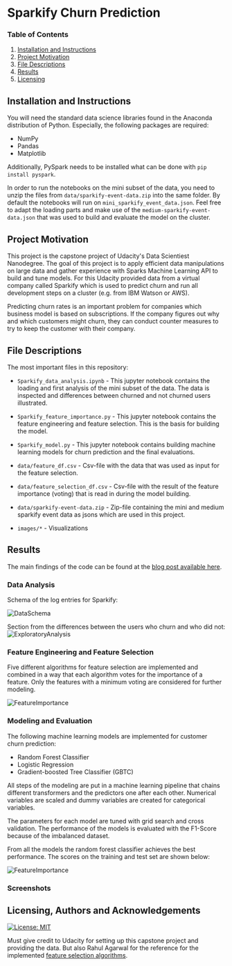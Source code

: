 # Sparkify Churn Prediction

### Table of Contents

1. [Installation and Instructions](#installation)
2. [Project Motivation](#motivation)
3. [File Descriptions](#files)
4. [Results](#results)
5. [Licensing](#licensing)

## Installation and Instructions<a name="installation"></a>

You will need the standard data science libraries found in the Anaconda distribution of Python. Especially, the following packages are required:

- NumPy
- Pandas
- Matplotlib

Additionally, PySpark needs to be installed what can be done with `pip install pyspark`.
  
In order to run the notebooks on the mini subset of the data, you need to unzip the files from `data/sparkify-event-data.zip` into the same folder. By default the notebooks will run on `mini_sparkify_event_data.json`. Feel free to adapt the loading parts and make use of the `medium-sparkify-event-data.json` that was used to build and evaluate the model on the cluster.

## Project Motivation<a name="motivation"></a>

This project is the capstone project of Udacity's Data Scientiest Nanodegree. The goal of this project is to apply efficient data manipulations on large data and gather experience with Sparks Machine Learning API to build and tune models. For this Udacity provided data from a virtual company called Sparkify which is used to predict churn and run all development steps on a cluster (e.g. from IBM Watson or AWS).
  
Predicting churn rates is an important problem for companies which business model is based on subscriptions. If the company figures out why and which customers might churn, they can conduct counter measures to try to keep the customer with their company.

## File Descriptions <a name="files"></a>

The most important files in this repository:

* `Sparkify_data_analysis.ipynb` - This jupyter notebook contains the loading and first analysis of the mini subset of the data. The data is inspected and differences between churned and not churned users illustrated.

* `Sparkify_feature_importance.py` - This jupyter notebook contains the feature engineering and feature selection. This is the basis for building the model.

* `Sparkify_model.py` - This jupyter notebook contains building machine learning models for churn prediction and the final evaluations.

* `data/feature_df.csv` - Csv-file with the data that was used as input for the feature selection.

* `data/feature_selection_df.csv` - Csv-file with the result of the feature importance (voting) that is read in during the model building.

* `data/sparkify-event-data.zip` - Zip-file containing the mini and medium sparkify event data as jsons which are used in this project.

* `images/*` - Visualizations

## Results<a name="results"></a>

The main findings of the code can be found at the [blog post available here](https://medium.com/@franzke.christoph/sparkify-churn-prediction-with-pyspark-on-big-data-e2f98746daa1).

### Data Analysis

Schema of the log entries for Sparkify:
  
![DataSchema](images/data_schema.PNG)

Section from the differences between the users who churn and who did not:
![ExploratoryAnalysis](images/page_actions_difference_per_log.PNG)

### Feature Engineering and Feature Selection

Five different algorithms for feature selection are implemented and combined in a way that each algorithm votes for the importance of a feature. Only the features with a minimum voting are considered for further modeling.
  
![FeatureImportance](images/feature_selection.PNG)

### Modeling and Evaluation

The following machine learning models are implemented for customer churn prediction:
  
- Random Forest Classifier
- Logistic Regression
- Gradient-boosted Tree Classifier (GBTC)
  
All steps of the modeling are put in a machine learning pipeline that chains different transformers and the predictors one after each other. Numerical variables are scaled and dummy variables are created for categorical variables.
  
The parameters for each model are tuned with grid search and cross validation. The performance of the models is evaluated with the F1-Score because of the imbalanced dataset.
  
From all the models the random forest classifier achieves the best performance. The scores on the training and test set are shown below:
  
![FeatureImportance](images/results.png)

### Screenshots

## Licensing, Authors and Acknowledgements<a name="licensing"></a>
[![License: MIT](https://img.shields.io/badge/License-MIT-yellow.svg)](https://opensource.org/licenses/MIT)

Must give credit to Udacity for setting up this capstone project and providing the data. But also Rahul Agarwal for the reference for the implemented [feature selection algorithms](https://towardsdatascience.com/the-5-feature-selection-algorithms-every-data-scientist-need-to-know-3a6b566efd2).